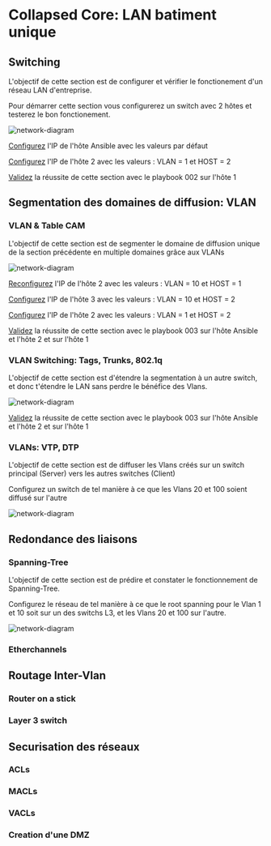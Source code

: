 # Collapsed Core: LAN batiment unique
## Switching

L'objectif de cette section est de configurer et vérifier le fonctionement d'un réseau LAN d'entreprise.

Pour démarrer cette section vous configurerez un switch avec 2 hôtes et testerez le bon fonctionement.

![network-diagram](../assets/collasped_core_switching.png)

[Configurez](../1.env_setup/ansible_validation.md#configuration-de-lip) l'IP de l'hôte Ansible avec les valeurs par défaut

[Configurez](../1.env_setup/ansible_validation.md#configuration-de-lip) l'IP de l'hôte 2 avec les valeurs : VLAN = 1 et HOST = 2

[Validez](../1.env_setup/ansible_validation.md#playbooks) la réussite de cette section avec le playbook 002 sur l'hôte 1

## Segmentation des domaines de diffusion: VLAN
### VLAN & Table CAM

L'objectif de cette section est de segmenter le domaine de diffusion unique de la section précédente en multiple domaines grâce aux VLANs

![network-diagram](../assets/collasped_core_vlans.png)

[Reconfigurez](../1.env_setup/ansible_validation.md#configuration-de-lip) l'IP de l'hôte 2 avec les valeurs : VLAN = 10 et HOST = 1

[Configurez](../1.env_setup/ansible_validation.md#configuration-de-lip) l'IP de l'hôte 3 avec les valeurs : VLAN = 10 et HOST = 2

[Configurez](../1.env_setup/ansible_validation.md#configuration-de-lip) l'IP de l'hôte 2 avec les valeurs : VLAN = 1 et HOST = 2

[Validez](../1.env_setup/ansible_validation.md#playbooks) la réussite de cette section avec le playbook 003 sur l'hôte Ansible et l'hôte 2 et sur l'hôte 1


### VLAN Switching: Tags, Trunks, 802.1q

L'objectif de cette section est d'étendre la segmentation à un autre switch, et donc t'étendre le LAN sans perdre le bénéfice des Vlans.

![network-diagram](../assets/collasped_core_2_vlans.png)

[Validez](../1.env_setup/ansible_validation.md#playbooks) la réussite de cette section avec le playbook 003 sur l'hôte Ansible et l'hôte 2 et sur l'hôte 1


### VLANs: VTP, DTP

L'objectif de cette section est de diffuser les Vlans créés sur un switch principal (Server) vers les autres switches (Client)

Configurez un switch de tel manière à ce que les Vlans 20 et 100 soient diffusé sur l'autre

![network-diagram](../assets/collasped_core_3_vlans.png)

## Redondance des liaisons
### Spanning-Tree

L'objectif de cette section est de prédire et constater le fonctionnement de Spanning-Tree.

Configurez le réseau de tel manière à ce que le root spanning pour le Vlan 1 et 10 soit sur un des switchs L3, et les Vlans 20 et 100 sur l'autre.

![network-diagram](../assets/collasped_core_4_vlans.png)

### Etherchannels


## Routage Inter-Vlan
### Router on a stick
### Layer 3 switch
## Securisation des réseaux
### ACLs
### MACLs
### VACLs
### Creation d'une DMZ